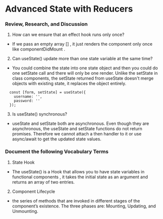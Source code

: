 # Advanced State with Reducers



### Review, Research, and Discussion

1. How can we ensure that an effect hook runs only once?

- If we pass an empty array [] , it just renders the component only once like componentDidMount .

2. Can useState() update more than one state variable at the same time?

- You could combine the state into one state object and then you could do one setState call and there will only be one render. Unlike the setState in class components, the setState returned from useState doesn't merge objects with existing state, it replaces the object entirely.

```
  const [form, setState] = useState({
    username: '',
    password: ''
  });

```

3. Is useState() synchronous?

- useState and setState both are asynchronous. Even though they are asynchronous, the useState and setState functions do not return promises.
Therefore we cannot attach a then handler to it or use async/await to get the updated state values.



### Document the following Vocabulary Terms

1. State Hook

- The useState() is a Hook that allows you to have state variables in functional components , it takes the initial state as an argument and returns an array of two entries.

2. Component Lifecycle

- the series of methods that are invoked in different stages of the component’s existence. The three phases are: Mounting, Updating, and Unmounting.

